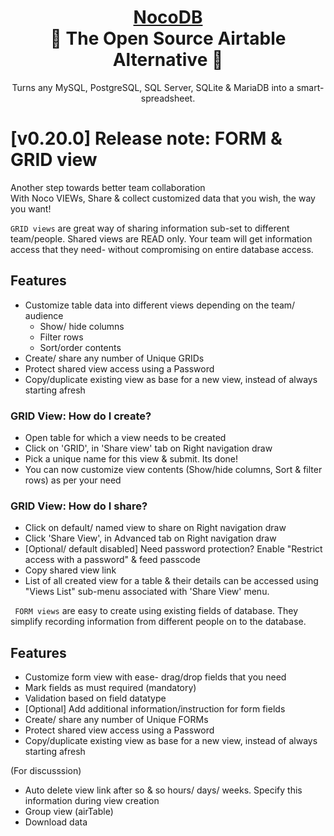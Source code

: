 
<h1 align="center" style="border-bottom: none">
    <b>
        <a href="https://www.nocodb.com">NocoDB</a><br>
    </b>
    🎃 The Open Source Airtable Alternative 🎃 <br>
</h1>

<p align="center">
Turns any MySQL, PostgreSQL, SQL Server, SQLite & MariaDB into a smart-spreadsheet.
</p>

# [v0.20.0] Release note: FORM & GRID view
Another step towards better team collaboration  
With Noco VIEWs, Share & collect customized data that you wish, the way you want!

```GRID views``` are great way of sharing information sub-set to different team/people. Shared views are READ only. Your team will get information access that they need- without compromising on entire database access.

## Features
- Customize table data into different views depending on the team/ audience
  - Show/ hide columns
  - Filter rows
  - Sort/order contents
- Create/ share any number of Unique GRIDs
- Protect shared view access using a Password
- Copy/duplicate existing view as base for a new view, instead of always starting afresh

### GRID View: How do I create?
- Open table for which a view needs to be created
- Click on 'GRID', in 'Share view' tab on Right navigation draw
- Pick a unique name for this view & submit. Its done!
- You can now customize view contents (Show/hide columns, Sort & filter rows) as per your need

### GRID View: How do I share? 
- Click on default/ named view to share on Right navigation draw
- Click 'Share View', in Advanced tab on Right navigation draw
- [Optional/ default disabled] Need password protection? Enable "Restrict access with a password" & feed passcode
- Copy shared view link
- List of all created view for a table & their details can be accessed using "Views List" sub-menu associated with 'Share View' menu.


``` FORM views``` are easy to create using existing fields of database. They simplify recording information from different people on to the database.

## Features
- Customize form view with ease- drag/drop fields that you need
- Mark fields as must required (mandatory)
- Validation based on field datatype
- [Optional] Add additional information/instruction for form fields
- Create/ share any number of Unique FORMs
- Protect shared view access using a Password
- Copy/duplicate existing view as base for a new view, instead of always starting afresh


(For discusssion)
- Auto delete view link after so & so hours/ days/ weeks. Specify this information during view creation
- Group view (airTable)
- Download data




